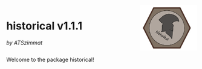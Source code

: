 <div style="overflow: hidden;">
  <img src="images/Logo_historical_end.jpg" width="150" style="float: right; margin-left: 20px;">
  <h1>historical v1.1.1</h1>
  <p><em>by ATSzimmat</em></p>
</div>

Welcome to the package historical!